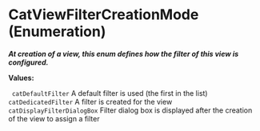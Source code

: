 # CatViewFilterCreationMode (Enumeration)

**_At creation of a view, this enum defines how the filter of this view is configured._**

**Values:**

` catDefaultFilter`      A default filter is used (the first in the list)
` catDedicatedFilter`      A filter is created for the view
` catDisplayFilterDialogBox`      Filter dialog box is displayed after the creation of the view to assign a filter